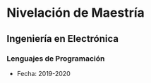 # Nivelación de Maestría
## Ingeniería en Electrónica
### Lenguajes de Programación

* Fecha: 2019-2020